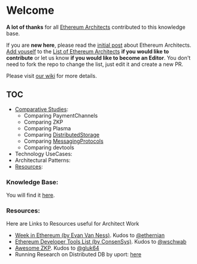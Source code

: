 # Welcome
**A lot of thanks** for all [Ethereum Architects](List-of-Architects.md) contributed to this knowledge base.

If you are **new here**, please read the [initial post](https://ethereum-magicians.org/t/forming-a-ring-of-ethereum-architects/947) about Ethereum Architects.<br/> [Add youself](https://github.com/Ring-of-Ethereum-Architects/knowledge/edit/master/List-of-Architects.md) to the [List of Ethereum Architects](List-of-Architects.md) **if you would like to contribute** or let us know **if you would like to become an Editor**. You don't need to fork the repo to change the list, just edit it and create a new PR.

Please visit [our wiki](https://github.com/Ring-of-Ethereum-Architects/knowledge/wiki) for more details.

## TOC
* [Comparative Studies](base/ComparativeStudies):
   * Comparing PaymentChannels
   * Comparing ZKP
   * Comparing Plasma
   * Comparing [DistributedStorage](base/ComparativeStudies/01-DistributedStorage.md)
   * Comparing [MessagingProtocols](base/ComparativeStudies/02-MessagingProtocols.md)
   * Comparing devtools
* Technology UseCases:   
* Architectural Patterns:
* [Resources](#Resources):

### Knowledge Base:
You will find it [here](base/).

### Resources:
Here are Links to Resources useful for Architect Work

- [Week in Ethereum (by Evan Van Ness)](http://www.weekinethereum.com). Kudos to [@ethernian](https://ethereum-magicians.org/u/ethernian)
- [Ethereum Developer Tools List (by ConsenSys)](https://github.com/ConsenSys/ethereum-developer-tools-list). Kudos to [@wschwab](https://ethereum-magicians.org/u/wschwab)
- [Awesome ZKP](https://github.com/gluk64/awesome-zkp). Kudos to [@gluk64](https://github.com/gluk64@)
- Running Research on Distributed DB by uport: [here](https://github.com/uport-project/3box/issues/351)
